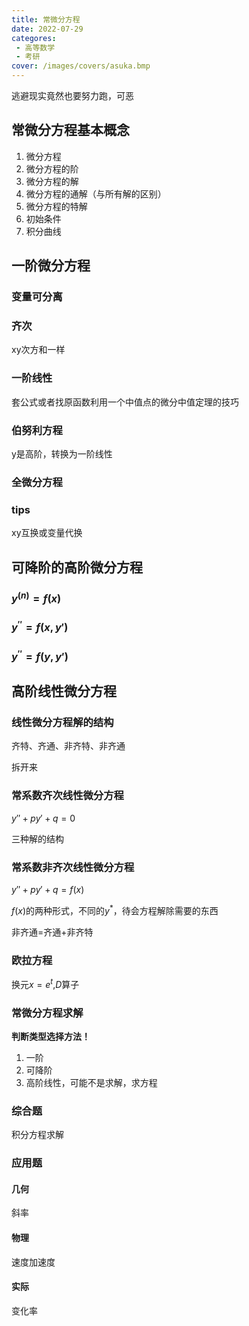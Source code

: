 ```yaml
---
title: 常微分方程
date: 2022-07-29
categores:
 - 高等数学
 - 考研
cover: /images/covers/asuka.bmp
---
```


逃避现实竟然也要努力跑，可恶

<!-- more -->

## 常微分方程基本概念

1. 微分方程
2. 微分方程的阶
3. 微分方程的解
4. 微分方程的通解（与所有解的区别）
5. 微分方程的特解
6. 初始条件
7. 积分曲线

## 一阶微分方程

### 变量可分离

### 齐次

xy次方和一样

### 一阶线性

套公式或者找原函数利用一个中值点的微分中值定理的技巧

### 伯努利方程

y是高阶，转换为一阶线性

### 全微分方程

### tips

xy互换或变量代换

## 可降阶的高阶微分方程

### $y^{(n)}=f(x)$

### $y^{''}=f(x,y')$

### $y^{''}=f(y,y')$

## 高阶线性微分方程

### 线性微分方程解的结构

齐特、齐通、非齐特、非齐通

拆开来

### 常系数齐次线性微分方程

$y''+py'+q=0$

三种解的结构

### 常系数非齐次线性微分方程


$y''+py'+q=f(x)$

$f(x)$的两种形式，不同的$y^*$，待会方程解除需要的东西

非齐通=齐通+非齐特

### 欧拉方程

换元$x=e^t$,$D$算子


### 常微分方程求解

**判断类型选择方法！**

1. 一阶
2. 可降阶
3. 高阶线性，可能不是求解，求方程

### 综合题

积分方程求解

### 应用题

#### 几何

斜率

#### 物理

速度加速度

#### 实际

变化率